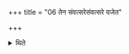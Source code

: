 +++
title = "06 तेन संवत्सरेसंवत्सरे यजेत"

+++

<details><summary>थिते</summary>

6. (The sacrificer) should perform it (independent animal-sacrifice) once every year, according to some (ritualists) after every six months.
</details>
